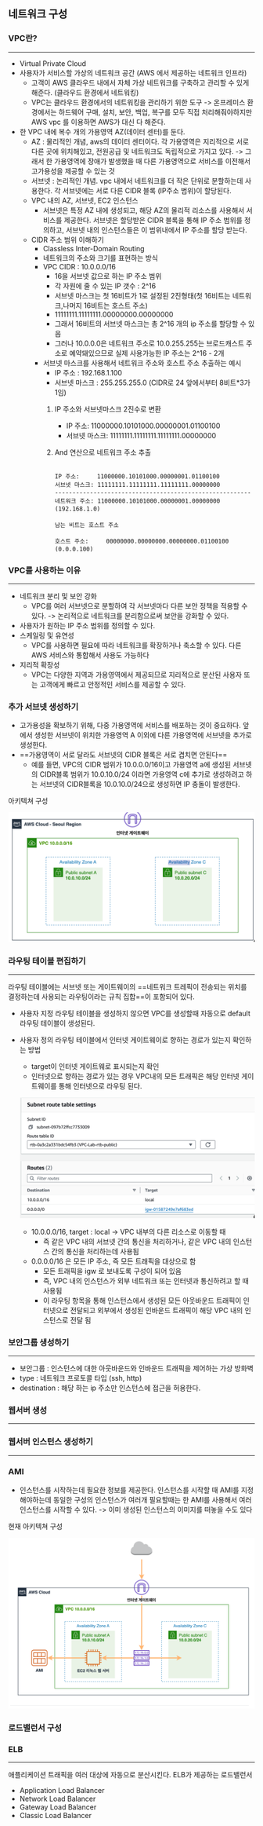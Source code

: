 ## 네트워크 구성

### VPC란?

---

- Virtual Private Cloud
- 사용자가 서비스할 가상의 네트워크 공간 (AWS 에서 제공하는 네트워크 인프라)
    - 고객이 AWS 클라우드 내에서 자체 가상 네트워크를 구축하고 관리할 수 있게 해준다. (클라우드 환경에서 네트워킹)
    - VPC는 클라우드 환경에서의 네트워킹을 관리하기 위한 도구 -> 온프레미스 환경에서는 하드웨어 구매, 설치, 보안, 백업, 복구를 모두 직접 처리해줘야하지만 AWS vpc 를 이용하면 AWS가 대신 다 해준다.
- 한 VPC 내에 복수 개의 가용영역 AZ(데이터 센터)를 둔다.
    - AZ : 물리적인 개념, aws의 데이터 센터이다. 각 가용영역은 지리적으로 서로 다른 곳에 위치해있고, 전원공급 및 네트워크도 독립적으로 가지고 있다. -> 그래서 한 가용영역에 장애가 발생했을 때 다른 가용영역으로 서비스를 이전해서 고가용성을 제공할 수 있는 것
    - 서브넷 : 논리적인 개념. vpc 내에서 네트워크를 더 작은 단위로 분할하는데 사용한다. 각 서브넷에는 서로 다른 CIDR 블록 (IP주소 범위)이 할당된다.
    - VPC 내의 AZ, 서브넷, EC2 인스턴스
        - 서브넷은 특정 AZ 내에 생성되고, 해당 AZ의 물리적 리소스를 사용해서 서비스를 제공한다. 서브넷은 할당받은 CIDR 블록을 통해 IP 주소 범위를 정의하고, 서브넷 내의 인스턴스들은 이 범위내에서 IP 주소를 할당 받는다.
    - CIDR 주소 범위 이해하기
        - Classless Inter-Domain Routing
        - 네트워크의 주소와 크기를 표현하는 방식
        - VPC CIDR : 10.0.0.0/16
            - 16을 서브넷 값으로 하는 IP 주소 범위
            - 각 자원에 줄 수 있는 IP 갯수 : 2^16
            - 서브넷 마스크는 첫 16비트가 1로 설정된 2진형태(첫 16비트는 네트워크,나머지 16비트는 호스트 주소)
            - 11111111.11111111.00000000.00000000
            - 그래서 16비트의 서브넷 마스크는 총 2^16 개의 ip 주소를 할당할 수 있음
            - 그러나 10.0.0.0은 네트워크 주소로 10.0.255.255는 브로드캐스트 주소로 예약돼있으므로 실제 사용가능한 IP 주소는 2^16 - 2개
        - 서브넷 마스크를 사용해서 네트워크 주소와 호스트 주소 추출하는 예시
            - IP 주소 : 192.168.1.100
            - 서브넷 마스크 : 255.255.255.0 (CIDR로 24 앞에서부터 8비트*3가 1임)
            1. IP 주소와 서브넷마스크 2진수로 변환
                - IP 주소: 11000000.10101000.00000001.01100100
                - 서브넷 마스크: 11111111.11111111.11111111.00000000
            2. And 연산으로 네트워크 주소 추출

                ```
                
                IP 주소:     11000000.10101000.00000001.01100100
                서브넷 마스크: 11111111.11111111.11111111.00000000
                --------------------------------------------------------
                네트워크 주소: 11000000.10101000.00000001.00000000 (192.168.1.0)
                
                남는 비트는 호스트 주소
                
                호스트 주소:     00000000.00000000.00000000.01100100 (0.0.0.100)
                
                ```


### VPC를 사용하는 이유

---

- 네트워크 분리 및 보안 강화
    - VPC를 여러 서브넷으로 분할하여 각 서브넷마다 다른 보안 정책을 적용할 수 있다. -> 논리적으로 네트워크를 분리함으로써 보안을 강화할 수 있다.
- 사용자가 원하는 IP 주소 범위를 정의할 수 있다.
- 스케일링 및 유연성
    - VPC를 사용하면 필요에 따라 네트워크를 확장하거나 축소할 수 있다. 다른 AWS 서비스와 통합해서 사용도 가능하다
- 지리적 확장성
    - VPC는 다양한 지역과 가용영역에서 제공되므로 지리적으로 분산된 사용자 또는 고객에게 빠르고 안정적인 서비스를 제공할 수 있다.

### 추가 서브넷 생성하기

- 고가용성을 확보하기 위해, 다중 가용영역에 서비스를 배포하는 것이 중요하다. 앞에서 생성한 서브넷이 위치한 가용영역 A 이외에 다른 가용영역에 서브넷을 추가로 생성한다.
- ==가용영역이 서로 달라도 서브넷의 CIDR 블록은 서로 겹치면 안된다==
    - 예를 들면, VPC의 CIDR 범위가 10.0.0.0/16이고
      가용영역 a에 생성된 서브넷의 CIDR블록 범위가 10.0.10.0/24 이라면
      가용영역 c에 추가로 생성하려고 하는 서브넷의 CIDR블록을 10.0.10.0/24으로 생성하면 IP 충돌이 발생한다.

아키텍쳐 구성

![img.png](img.png)

### 라우팅 테이블 편집하기

---

라우팅 테이블에는 서브넷 또는 게이트웨이의 ==네트워크 트레픽이 전송되는 위치를 결정하는데 사용되는 라우팅이라는 규칙 집합==이 포함되어 있다.

- 사용자 지정 라우팅 테이블을 생성하지 않으면 VPC를 생성할때 자동으로 default 라우팅 테이블이 생성된다.
- 사용자 정의 라우팅 테이블에서 인터넷 게이트웨이로 향하는 경로가 있는지 확인하는 방법
    - target이 인터넷 게이트웨로 표시되는지 확인
    - 인터넷으로 향하는 경로가 있는 경우 VPC내의 모든 트래픽은 해당 인터넷 게이트웨이를 통해 인터넷으로 라우팅 된다.

  ![img_1.png](img_1.png)

    - 10.0.0.0/16, target : local -> VPC 내부의 다른 리소스로 이동할 때
        - 즉 같은 VPC 내의 서브넷 간의 통신을 처리하거나, 같은 VPC 내의 인스턴스 간의 통신을 처리하는데 사용됨
    - 0.0.0.0/16 은 모든 IP 주소, 즉 모든 트래픽을 대상으로 함
        - 모든 트래픽을 igw 로 보내도록 구성이 되어 있음
        - 즉, VPC 내의 인스턴스가 외부 네트워크 또는 인터넷과 통신하려고 할 때 사용됨
        - 이 라우팅 항목을 통해 인스턴스에서 생성된 모든 아웃바운드 트래픽이 인터넷으로 전달되고 외부에서 생성된 인바운드 트래픽이 해당 VPC 내의 인스턴스로 전달 됨

### 보안그룹 생성하기

---

- 보안그룹 : 인스턴스에 대한 아웃바운드와 인바운드 트래픽을 제어하는 가상 방화벽
- type : 네트워크 프로토콜 타입 (ssh, http)
- destination : 해당 하는 ip 주소만 인스턴스에 접근을 허용한다.

### 웹서버 생성

---

### 웹서버 인스턴스 생성하기

---

### AMI

- 인스턴스를 시작하는데 필요한 정보를 제공한다. 인스턴스를 시작할 때 AMI를 지정해야하는데 동일한 구성의 인스턴스가 여러개 필요할때는 한 AMI를 사용해서 여러 인스턴스를 시작할 수 있다. -> 이미 생성된 인스턴스의 이미지를 떠놓을 수도 있다

현재 아키텍쳐 구성

![img_2.png](img_2.png)

### 로드밸런서 구성

### ELB

---

애플리케이션 트래픽을 여러 대상에 자동으로 분산시킨다.
ELB가 제공하는 로드밸런서

- Application Load Balancer
- Network Load Balancer
- Gateway Load Balancer
- Classic Load Balancer